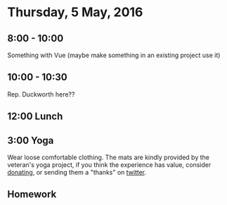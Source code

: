Thursday,  5 May, 2016
======================

8:00 - 10:00
------------

Something with Vue (maybe make something in an existing project use it)

10:00 - 10:30
-------------

Rep. Duckworth here??



12:00 Lunch
-----------


3:00 Yoga
---------

Wear loose comfortable clothing.
The mats are kindly provided by the veteran's yoga project,
if you think the experience has value, consider [donating](http://www.veteransyogaproject.org/donate.html),
or sending them a "thanks" on [twitter](https://twitter.com/veteransyoga).


Homework
--------
